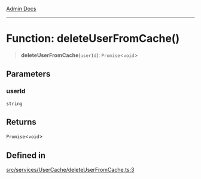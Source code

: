 [Admin Docs](/)

***

# Function: deleteUserFromCache()

> **deleteUserFromCache**(`userId`): `Promise`\<`void`\>

## Parameters

### userId

`string`

## Returns

`Promise`\<`void`\>

## Defined in

[src/services/UserCache/deleteUserFromCache.ts:3](https://github.com/Suyash878/talawa-api/blob/cfd688207611ba245c99edd8dbaccb2cdbf6a043/src/services/UserCache/deleteUserFromCache.ts#L3)
